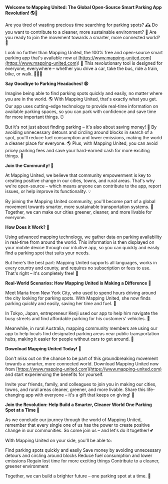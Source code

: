 **Welcome to Mapping United: The Global Open-Source Smart Parking App Revolution! 🌎🚗**

Are you tired of wasting precious time searching for parking spots? 🕰️ Do you want to contribute to a cleaner, more sustainable environment? 🌟 Are you ready to join the movement towards a smarter, more connected world? 🌈

Look no further than Mapping United, the 100% free and open-source smart parking app that's available now at [https://www.mapping-united.com](https://www.mapping-united.com)! 📱 This revolutionary tool is designed for everyone, everywhere – whether you drive a car, take the bus, ride a train, bike, or walk. 🚴‍♀️🚌

**Say Goodbye to Parking Headaches! 😩**

Imagine being able to find parking spots quickly and easily, no matter where you are in the world. 🌎 With Mapping United, that's exactly what you get. Our app uses cutting-edge technology to provide real-time information on available parking spaces, so you can park with confidence and save time for more important things. ⏰

But it's not just about finding parking – it's also about saving money! 💸 By avoiding unnecessary detours and circling around blocks in search of a spot, you'll reduce fuel consumption and lower emissions, making the world a cleaner place for everyone. 🌎 Plus, with Mapping United, you can avoid pricey parking fees and save your hard-earned cash for more exciting things. 🤑

**Join the Community! 👫**

At Mapping United, we believe that community empowerment is key to creating positive change in our cities, towns, and rural areas. That's why we're open-source – which means anyone can contribute to the app, report issues, or help improve its functionality. 💡

By joining the Mapping United community, you'll become part of a global movement towards smarter, more sustainable transportation systems. 🌟 Together, we can make our cities greener, cleaner, and more livable for everyone.

**How Does it Work? 🤔**

Using advanced mapping technology, we gather data on parking availability in real-time from around the world. This information is then displayed on your mobile device through our intuitive app, so you can quickly and easily find a parking spot that suits your needs.

But here's the best part: Mapping United supports all languages, works in every country and county, and requires no subscription or fees to use. That's right – it's completely free! 🎁

**Real-World Scenarios: How Mapping United is Making a Difference 🌈**

Meet Maria from New York City, who used to spend hours driving around the city looking for parking spots. With Mapping United, she now finds parking quickly and easily, saving her time and fuel. 💪

In Tokyo, Japan, entrepreneur Kenji used our app to help him navigate the busy streets and find affordable parking for his customers' vehicles. 🚗

Meanwhile, in rural Australia, mapping community members are using our app to help locals find designated parking areas near public transportation hubs, making it easier for people without cars to get around. 🌳

**Download Mapping United Today! 📱**

Don't miss out on the chance to be part of this groundbreaking movement towards a smarter, more connected world. Download Mapping United now from [https://www.mapping-united.com](https://www.mapping-united.com) and start experiencing the benefits for yourself.

Invite your friends, family, and colleagues to join you in making our cities, towns, and rural areas cleaner, greener, and more livable. Share this life-changing app with everyone – it's a gift that keeps on giving! 🎁

**Join the Revolution: Help Build a Smarter, Cleaner World One Parking Spot at a Time 🌈**

As we conclude our journey through the world of Mapping United, remember that every single one of us has the power to create positive change in our communities. So come join us – and let's do it together! 💕

With Mapping United on your side, you'll be able to:

Find parking spots quickly and easily
Save money by avoiding unnecessary detours and circling around blocks
Reduce fuel consumption and lower emissions
Regain lost time for more exciting things
Contribute to a cleaner, greener environment

Together, we can build a brighter future – one parking spot at a time. 🌟